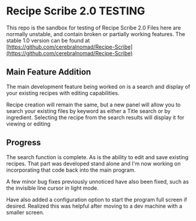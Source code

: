 # Recipe Scribe 2.0 TESTING

This repo is the sandbox for testing of Recipe Scribe 2.0
Files here are normally unstable, and contain broken or partially working features.
The stable 1.0 version can be found at [https://github.com/cerebralnomad/Recipe-Scribe](https://github.com/cerebralnomad/Recipe-Scribe)

## Main Feature Addition

The main development feature being worked on is a search and display of your 
existing recipes with editing capabilities.

Recipe creation will remain the same, but a new panel will allow you to search 
your existing files by keyword as either a Title search or by ingredient.
Selecting the recipe from the search results will display it for viewing or editing
 
## Progress

The search function is complete. As is the ability to edit and save existing recipes.
That part was developed stand alone and I'm now working on incorporating that code 
back into the main program.

A few minor bug fixes previously unnoticed have also been fixed, such as the invisible 
line cursor in light mode. 

Have also added a configuration option to start the program full screen if desired.
Realized this was helpful after moving to a dev machine with a smaller screen.



